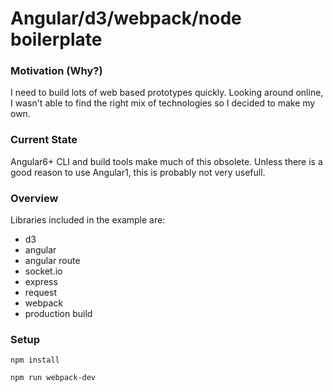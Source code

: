 # Angular/d3/webpack/node boilerplate

### Motivation (Why?)
I need to build lots of web based prototypes quickly. Looking around online, I wasn't able to find the right mix of technologies so I decided to make my own.

### Current State
Angular6+ CLI and build tools make much of this obsolete. Unless there is a good reason to use Angular1, this is probably not very usefull.

### Overview
Libraries included in the example are:
* d3
* angular
* angular route
* socket.io
* express
* request
* webpack
* production build

### Setup
`npm install`

`npm run webpack-dev`
